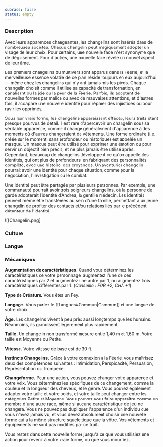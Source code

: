 ```yaml
---
subrace: false
status: empty
---
```


### Description

Avec leurs apparences changeantes, les changelins sont insérés dans de nombreuses sociétés. Chaque changelin peut magiquement adopter un visage de leur choix. Pour certains, une nouvelle face n'est synonyme que de déguisement. Pour d'autres, une nouvelle face révèle un nouvel aspect de leur âme.

Les premiers changelins du multivers sont apparus dans la Féerie, et la merveilleuse essence volatile de ce plan réside toujours en eux aujourd'hui — même chez les changelins qui n'y ont jamais mis les pieds. Chaque changelin choisit comme il utilise sa capacité de transformation, en canalisant ou la joie ou la peur de la Féerie. Parfois, ils adoptent de nouvelles formes par malice ou avec de mauvaises attentions, et d'autres fois, il accapare une nouvelle identité pour réparer des injustices ou pour ravir les opprimés.

Sous leur vraie forme, les changelins apparaissent effacés, leurs traits étant presque pourvus de détail. Il est rare d'apercevoir un changelin sous sa véritable apparence, comme il change généralement d'apparence à des moments où d'autres changeraient de vêtements. Une forme ordinaire (i.e. créée sur le moment, sans profondeur ou historique) est appelée un masque. Un masque peut être utilisé pour exprimer une émotion ou pour servir un objectif bien précis, et ne plus jamais être utilisé après. Cependant, beaucoup de changelins développent ce qu'on appelle des identités, qui ont plus de profondeurs, en fabriquant des personnalités complète, avec une histoire, des croyances. Un aventurier changelin pourrait avoir une identité pour chaque situation, comme pour la négociation, l'investigation ou le combat.

Une identité peut être partagée par plusieurs personnes. Par exemple, une communauté pourrait avoir trois soigneurs changelins, où la personne de garde adopterait l'identité d'Andrea, la gentille médecin. Les identités peuvent même être transférées au sein d'une famille, permettant à un jeune changelin de profiter des contacts et/ou relations liés par le précédent détenteur de l'identité.

![[Changelin.png]]
### Culture

### Langue

### Mécaniques

**Augmentation de caractéristiques**. Quand vous déterminez les caractéristiques de votre personnage, augmentez l'une de ces caractéristiques par 2 et augmentez une autre par 1, ou augmentez trois caractéristiques différentes par 1. (*Conseillé : FOR +2, CHA +1*)

**Type de Créature.** Vous êtes un Fey.

**Langage.** Vous parlez le [[Langues#Commun|Commun]] et une langue de votre choix. 

**Âge.** Les changelins vivent à peu près aussi longtemps que les humains. Néanmoins, ils grandissent légèrement plus rapidement.

**Taille.** Un changelin non transformé mesure entre 1,40 m et 1,60 m. Votre taille est Moyenne ou Petite.

**Vitesse.** Votre vitesse de base est de 30 ft.

**Instincts Changelins.** Grâce à votre connexion à la Féerie, vous maîtrisez deux des compétences suivantes : Intimidation, Perspicacité, Persuasion, Représentation ou Tromperie.

**Changeforme.** Pour une action, vous pouvez changer votre apparence et votre voix. Vous déterminez les spécifiques de ce changement, comme la couleur et la longueur des cheveux, et le genre. Vous pouvez également adapter votre taille et votre poids, et votre taille peut changer entre les catégories Petite et Moyenne. Vous pouvez vous faire apparaître comme un membre d'une autre race, même si aucune caractéristique de jeu ne changera. Vous ne pouvez pas dupliquer l'apparence d'un individu que vous n'avez jamais vu, et vous devez absolument choisir une nouvelle forme qui a la même structure squelettique que la vôtre. Vos vêtements et équipements ne sont pas modifiés par ce trait.

Vous restez dans cette nouvelle forme jusqu'à ce que vous utilisiez une action pour revenir à votre vraie forme, ou que vous mourriez.
